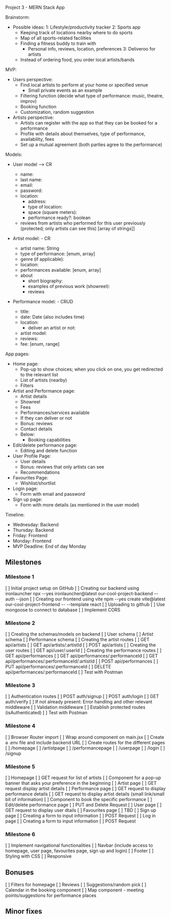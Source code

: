Project 3 - MERN Stack App

Brainstorm:
- Possible ideas:
  1: Lifestyle/productivity tracker
  2: Sports app 
    - Keeping track of locations nearby where to do sports
    - Map of all sports-related facilities
    - Finding a fitness buddy to train with
      - Personal info, reviews, location, preferences
  3: Deliveroo for artists
    - Instead of ordering food, you order local artists/bands

MVP:
- Users perspective:
  - Find local artists to perform at your home or specified venue
    - Small private events as an example
  - Filtering function (decide what type of performance: music, theatre, improv)
  - Booking function
  - Customization, random suggestion
- Artists perspective:
  - Artists can register with the app so that they can be booked for a performance
  - Profile with details about themselves, type of performance, availability, fees
  - Set up a mutual agreement (both parties agree to the performance)

Models:
- User model --> CR 
  - name:
  - last name:
  - email:
  - password:
  - location:
    - address:
    - type of location: 
    - space (square meters):
    - performance ready?: boolean
  - reviews from artists who performed for this user previously (protected; only artists can see this) [array of strings]]

- Artist model: - CR
  - artist name: String
  - type of performance: [enum, array]
  - genre (if applicable):
  - location:
  - performances available: [enum, array]
  - about
    - short biography:
    - examples of previous work (showreel):
    - reviews

- Performance model: - CRUD
  - title:
  - date: Date (also includes time)
  - location:
    - deliver an artist or not:
  - artist model:
  - reviews:
  - fee: [enum, range]

App pages:
- Home page:
  - Pop-up to show choices; when you click on one, you get redirected to the relevant list
  - List of artists (nearby)
  - Filters
- Artist and Performance page:
  - Artist details
  - Showreel
  - Fees
  - Performances/services available
  - If they can deliver or not
  - Bonus: reviews
  - Contact details
  - Below:
    - Booking capabilities
- Edit/delete performance page:
  - Editing and delete function
- User Profile Page:
  - User details
  - Bonus: reviews that only artists can see
  - Recommendations
- Favourites Page:
  - Wishlist/shortlist
- Login page:
  - Form with email and password
- Sign up page:
  - Form with more details (as mentioned in the user model)

Timeline:
 - Wednesday: Backend
 - Thursday: Backend
 - Friday: Frontend
 - Monday: Frontend
 - MVP Deadline: End of day Monday 

## Milestones

### Milestone 1
[ ] Initial project setup on GitHub
    [ ] Creating our backend using ironlauncher
        npx  --yes  ironlauncher@latest  our-cool-project-backend   --auth   --json
    [ ] Creating our frontend using vite
        npm  --yes  create  vite@latest  our-cool-project-frontend -- --template react
    [ ] Uploading to github
    [ ] Use mongoose to connect to database
    [ ] Implement CORS

### Milestone 2 
[ ] Creating the schemas/models on backend 
    [ ] User schema
    [ ] Artist schema
    [ ] Performance schema 
[ ] Creating the artist routes
    [ ] GET api/artists
    [ ] GET api/artists/:artistId
    [ ] POST api/artists
[ ] Creating the user routes
    [ ] GET api/user/:userId
[ ] Creating the performance routes
    [ ] GET api/performances
    [ ] GET api/performances/:performanceId
    [ ] GET api/performances/:performanceId/:artistId
    [ ] POST api/performances
    [ ] PUT api/performances/:performanceId
    [ ] DELETE api/performances/:performanceId
[ ] Test with Postman

### Milestone 3
[ ] Authentication routes
    [ ] POST auth/signup
    [ ] POST auth/login
    [ ] GET auth/verify
[ ] If not already present: Error handling and other relevant middleware
[ ] Validation middleware
[ ] Establish protected routes (isAuthenticated)
[ ] Test with Postman

### Milestone 4
[ ] Browser Router import
    [ ] Wrap around <App /> component on main.jsx
[ ] Create a .env file and include backend URL
[ ] Create routes for the different pages
    [ ] /homepage
    [ ] /artistpage
    [ ] /performancepage
    [ ] /userpage
    [ ] /login
    [ ] /signup

### Milestone 5
[ ] Homepage
    [ ] GET request for list of artists
    [ ] Component for a pop-up banner that asks your preference in the beginning 
[ ] Artist page
    [ ] GET request display artist details
[ ] Performance page
    [ ] GET request to display performance details
    [ ] GET request to display artist details (small link/small bit of information)
    [ ] Component to book the specific performance 
[ ] Edit/delete performance page
    [ ] PUT and Delete Request
[ ] User page 
    [ ] GET request to display user dtails
[ ] Favourites page
    [ ] TBD
[ ] Sign up page
    [ ] Creating a form to input information
    [ ] POST Request
[ ] Log in page
    [ ] Creating a form to input information
    [ ] POST Request 

### Milestone 6
[ ] Implement navigational functionalities
    [ ] Navbar (include access to homepage, user page, favourites page, sign up and login)
    [ ] Footer
[ ] Styling with CSS
[ ] Responsive

## Bonuses
[ ] Filters for homepage
[ ] Reviews
[ ] Suggestions/random pick
[ ] Calendar in the booking component
[ ] Map component - meeting points/suggestions for performance places

## Minor fixes